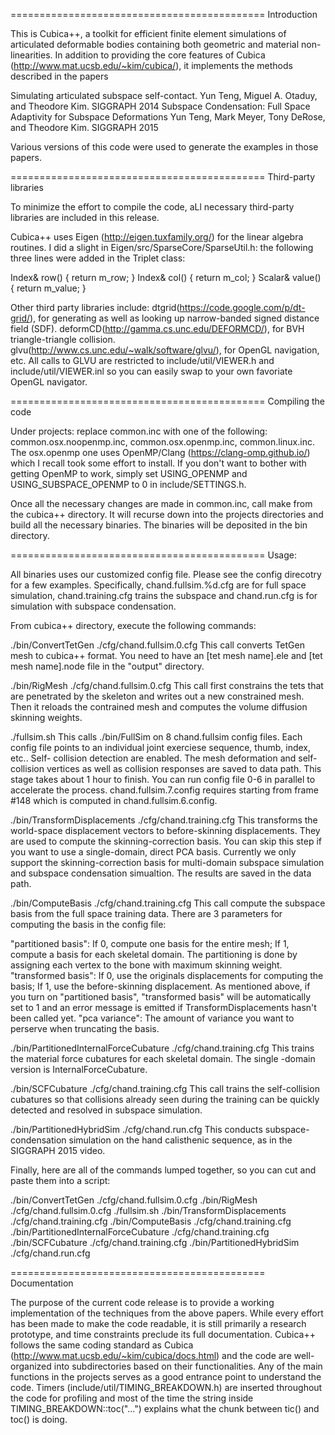 ============================================
Introduction

This is Cubica++, a toolkit for efficient finite element simulations of
articulated deformable bodies containing both geometric and material non-
linearities. In addition to providing the core features of Cubica
(http://www.mat.ucsb.edu/~kim/cubica/), it implements the methods described in
the papers

Simulating articulated subspace self-contact.
  Yun Teng, Miguel A. Otaduy, and Theodore Kim. SIGGRAPH 2014
Subspace Condensation: Full Space Adaptivity for Subspace Deformations
  Yun Teng, Mark Meyer, Tony DeRose, and Theodore Kim. SIGGRAPH 2015

Various versions of this code were used to generate the examples in those
papers.

============================================
Third-party libraries

To minimize the effort to compile the code, aLl necessary third-party libraries are included in this release. 

Cubica++ uses Eigen (http://eigen.tuxfamily.org/) for the linear algebra 
routines. I did a slight in Eigen/src/SparseCore/SparseUtil.h: the following 
three lines were added in the Triplet class:

Index& row() { return m_row; }
Index& col() { return m_col; }
Scalar& value() { return m_value; }

Other third party libraries include:
  dtgrid(https://code.google.com/p/dt-grid/), for generating as well as 
    looking up narrow-banded signed distance field (SDF).
  deformCD(http://gamma.cs.unc.edu/DEFORMCD/), for BVH triangle-triangle
    collision.
  glvu(http://www.cs.unc.edu/~walk/software/glvu/), for OpenGL navigation, etc.
    All calls to GLVU are restricted to include/util/VIEWER.h and
    include/util/VIEWER.inl so you can easily swap to your own favoriate 
    OpenGL navigator.

============================================
Compiling the code

Under projects: replace common.inc with one of the following: 
common.osx.noopenmp.inc, common.osx.openmp.inc, common.linux.inc. 
The osx.openmp one uses OpenMP/Clang (https://clang-omp.github.io/) which I 
recall took some effort to install. If you don't want to bother with getting
OpenMP to work, simply set USING_OPENMP and USING_SUBSPACE_OPENMP to 0 in
include/SETTINGS.h.

Once all the necessary changes are made in common.inc, call make from the
cubica++ directory. It will recurse down into the projects directories
and build all the necessary binaries. The binaries will be deposited in the bin directory.

============================================
Usage:

All binaries uses our customized config file. Please see the config direcotry 
for a few examples. Specifically, chand.fullsim.%d.cfg are for full space 
simulation, chand.training.cfg trains the subspace and chand.run.cfg is for simulation with subspace condensation.

From cubica++ directory, execute the following commands:

./bin/ConvertTetGen ./cfg/chand.fullsim.0.cfg
This call converts TetGen mesh to cubica++ format. You need to have an [tet mesh 
name].ele and [tet mesh name].node file in the "output" directory.

./bin/RigMesh ./cfg/chand.fullsim.0.cfg
This call first constrains the tets that are penetrated by the skeleton and 
writes out a new constrained mesh. Then it reloads the contrained mesh and 
computes the volume diffusion skinning weights.

./fullsim.sh
This calls ./bin/FullSim on 8 chand.fullsim config files. Each config file
points to an individual joint exerciese sequence, thumb, index, etc.. Self-
collision detection are enabled. The mesh deformation and self-collision
vertices as well as collision responses are saved to data path. This stage
takes about 1 hour to finish. You can run config file 0-6 in parallel to
accelerate the process. chand.fullsim.7.config requires starting from frame 
#148 which is computed in chand.fullsim.6.config.

./bin/TransformDisplacements ./cfg/chand.training.cfg
This transforms the world-space displacement vectors to before-skinning
displacements. They are used to compute the skinning-correction basis. You
can skip this step if you want to use a single-domain, direct PCA basis. 
Currently we only support the skinning-correction basis for multi-domain
subspace simulation and subspace condensation simualtion. The results are
saved in the data path.

./bin/ComputeBasis ./cfg/chand.training.cfg
This call compute the subspace basis from the full space training data.
There are 3 parameters for computing the basis in the config file:

"partitioned basis": If 0, compute one basis for the entire mesh; If 1, compute
  a basis for each skeletal domain. The partitioning is done by
  assigning each vertex to the bone with maximum skinning weight.
"transformed basis": If 0, use the originals displacements for computing the
  basis; If 1, use the before-skinning displacement. As mentioned above, if you
  turn on "partitioned basis", "transformed basis" will be automatically set
  to 1 and an error message is emitted if TransformDisplacements hasn't been
  called yet.
"pca variance": The amount of variance you want to perserve when truncating
  the basis.

./bin/PartitionedInternalForceCubature ./cfg/chand.training.cfg
  This trains the material force cubatures for each skeletal domain. The single
  -domain version is InternalForceCubature.

./bin/SCFCubature ./cfg/chand.training.cfg
  This call trains the self-collision cubatures so that collisions already seen
  during the training can be quickly detected and resolved in subspace
  simulation.

./bin/PartitionedHybridSim ./cfg/chand.run.cfg
  This conducts subspace-condensation simulation on the hand calisthenic
  sequence, as in the SIGGRAPH 2015 video.

Finally, here are all of the commands lumped together, so you can cut and 
paste them into a script:

./bin/ConvertTetGen ./cfg/chand.fullsim.0.cfg
./bin/RigMesh ./cfg/chand.fullsim.0.cfg
./fullsim.sh
./bin/TransformDisplacements ./cfg/chand.training.cfg
./bin/ComputeBasis ./cfg/chand.training.cfg
./bin/PartitionedInternalForceCubature ./cfg/chand.training.cfg
./bin/SCFCubature ./cfg/chand.training.cfg
./bin/PartitionedHybridSim ./cfg/chand.run.cfg

============================================
Documentation

The purpose of the current code release is to provide a working implementation
of the techniques from the above papers. While every effort has been made to 
make the code readable, it is still primarily a research prototype, and time 
constraints preclude its full documentation. Cubica++ follows the same coding
standard as Cubica (http://www.mat.ucsb.edu/~kim/cubica/docs.html) and the
code are well-organized into subdirectories based on their functionalities. 
Any of the main functions in the projects serves as a good entrance point to
understand the code. Timers (include/util/TIMING_BREAKDOWN.h) are inserted
throughout the code for profiling and most of the time the string inside
TIMING_BREAKDOWN::toc("...") explains what the chunk between tic() and toc()
is doing.